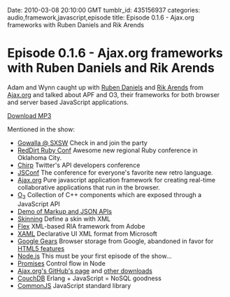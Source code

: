 Date: 2010-03-08 20:10:00 GMT
tumblr_id: 435156937
categories: audio,framework,javascript,episode
title: Episode 0.1.6 - Ajax.org frameworks with Ruben Daniels and Rik Arends

# Episode 0.1.6 - Ajax.org frameworks with Ruben Daniels and Rik Arends

Adam and Wynn caught up with [Ruben Daniels](http://twitter.com/javruben) and [Rik Arends](http://twitter.com/rikarends) from [Ajax.org](http://ajax.org) and talked about APF and O3, their frameworks for both browser and server based JavaScript applications.

[Download MP3](http://www.buzzsprout.com/105/3123-episode-0-1-6-ajax-org-frameworks-with-ruben-daniels-and-rik-arends.mp3)

Mentioned in the show:

* [Gowalla @ SXSW](http://gowalla.com/sxsw) Check in and join the party
* [RedDirt Ruby Conf](http://reddirtrubyconf.com/) Awesome new regional Ruby conference in Oklahoma City.
* [Chirp](http://chirp.twitter.com) Twitter's API developers conference
* [JSConf](http://jsconf.us/2010/) The conference for everyone's favorite new retro language.
* [Ajax.org](http://ajax.org) Pure javascript application framework for creating real-time collaborative applications that run in the browser.
* [O<sub>3</sub>](http://www.ajax.org/#o3) Collection of C++ components which are exposed through a JavaScript API
* [Demo of Markup and JSON APIs](http://www.ajax.org/#demos/google.maps)
* [Skinning](http://www.ajax.org/#docs/manual.skinning) Define a skin with XML
* [Flex](http://www.adobe.com/products/flex/) XML-based RIA framework from Adobe
* [XAML](http://msdn.microsoft.com/en-us/library/ms752059.aspx) Declarative UI XML format from Microsoft
* [Google Gears](http://gears.google.com/) Browser storage from Google, abandoned in favor for [HTML5 features](http://dev.w3.org/html5/webstorage/)
* [Node.js](http://nodejs.org) This must be your first episode of the show...
* [Promises](http://howtonode.org/control-flow-part-ii) Control flow in Node
* [Ajax.org's GitHub's page](http://github.com/ajaxorg) and [other downloads](http://www.ajax.org/#download)
* [CouchDB](http://couchdb.apache.org/) Erlang + JavaScript = NoSQL goodness
* [CommonJS](http://commonjs.org/) JavaScript standard library
